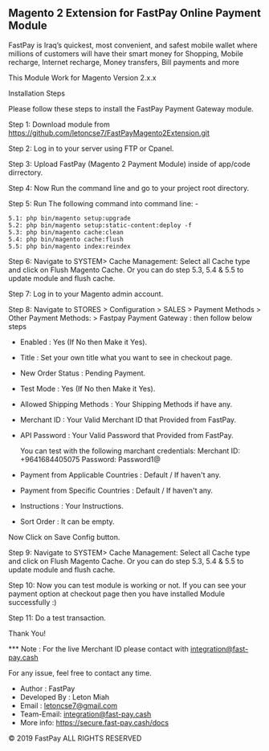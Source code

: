 Magento 2 Extension for FastPay Online Payment Module
---------------------------------------------------------------------------------

FastPay is Iraq’s quickest, most convenient, and safest mobile wallet where millions of customers will have their smart money for Shopping,
Mobile recharge, Internet recharge, Money transfers, Bill payments and more

This Module Work for Magento Version 2.x.x

Installation Steps

Please follow these steps to install the FastPay Payment Gateway module.

Step 1: Download module from https://github.com/letoncse7/FastPayMagento2Extension.git

Step 2: Log in to your server using FTP or Cpanel.

Step 3: Upload FastPay (Magento 2 Payment Module) inside of app/code dirrectory.

Step 4: Now Run the command line and go to your project root directory.

Step 5: Run The following command into command line: -

	5.1: php bin/magento setup:upgrade
	5.2: php bin/magento setup:static-content:deploy -f
	5.3: php bin/magento cache:clean
	5.4: php bin/magento cache:flush
	5.5: php bin/magento index:reindex

Step 6: Navigate to SYSTEM> Cache Management: Select all Cache type and click on Flush Magento Cache. Or you can do step 5.3, 5.4 & 5.5 to update module and flush cache.

Step 7: Log in to your Magento admin account.



Step 8: Navigate to STORES > Configuration > SALES > Payment Methods > Other Payment Methods: > Fastpay Payment Gateway : then follow below steps

- Enabled : Yes (If No then Make it Yes).
- Title : Set your own title what you want to see in checkout page.
- New Order Status : Pending Payment.
- Test Mode : Yes (If No then Make it Yes).
- Allowed Shipping Methods : Your Shipping Methods if have any.
- Merchant ID : Your Valid Merchant ID that Provided from FastPay.
- API Password : Your Valid Password that Provided from FastPay.

  	You can test with the following marchant credentials:
	Merchant ID: +9641684405075
	Password: Password1@

- Payment from Applicable Countries : Default / If haven't any. 
- Payment from Specific Countries : Default / If haven't any. 
- Instructions : Your Instructions.
- Sort Order : It can be empty.

Now Click on Save Config button.

Step 9: Navigate to SYSTEM> Cache Management: Select all Cache type and click on Flush Magento Cache. Or you can do step 5.3, 5.4 & 5.5 to update module and flush cache.

Step 10: Now you can test module is working or not. If you can see your payment option at checkout page then you have installed Module successfully :)

Step 11: Do a test transaction.

Thank You!

*** Note : For the live Merchant ID please contact with integration@fast-pay.cash

For any issue, feel free to contact any time.

- Author : FastPay
- Developed By : Leton Miah
- Email : letoncse7@gmail.com
- Team-Email: integration@fast-pay.cash
- More info: https://secure.fast-pay.cash/docs


© 2019 FastPay ALL RIGHTS RESERVED
